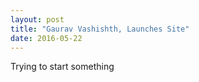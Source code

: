 ```yaml
---
layout: post
title: "Gaurav Vashishth, Launches Site"
date: 2016-05-22
---
```


Trying to start something
